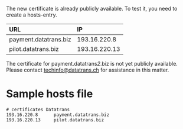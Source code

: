 The new certificate is already publicly available. To test it, you need to create a hosts-entry.

| URL | IP |
| :--- | :--- |
| payment.datatrans.biz | 193.16.220.8 |
| pilot.datatrans.biz | 193.16.220.13 |

The certificate for payment.datatrans*2*.biz is not yet publicly available. Please contact [techinfo@datatrans.ch](mailto:techinfo@datatrans.ch) for assistance in this matter.

# Sample hosts file

```
# certificates Datatrans
193.16.220.8      payment.datatrans.biz
193.16.220.13     pilot.datatrans.biz
```



